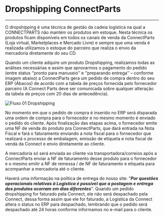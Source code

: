 # Dropshipping ConnectParts

--- 

O dropshipping é uma técnica de gestão da cadeia logística na qual a CONNECTPARTS não mantém os produtos em estoque. Nesta técnica os produtos ficam disponíveis em todos os canais de venda da ConnectParts (Loja virtual, Marketplaces e Mercado Livre) e sempre que uma venda é realizada utilizamos o estoque do parceiro que realiza o envio da mercadoria diretamente do seu CD.

Quando um cliente adquire um produto Dropshipping, realizamos todas as análises necessárias e assim que aprovarmos o pagamento do pedido (entre status ‘’pronto para manuseio’’ e ‘’preparando entrega’’ – conforme imagem abaixo) a ConnectParts gera um pedido de compra dentro do seu ERP (Ábacos) de acordo com a tabela de preços fornecida pelo fornecedor parceiro (A Connect Parts deve ser comunicada sobre qualquer alteração da tabela de preços com 20 dias de antecedência).

![Fluxo 01 Dropshipping](http://developers.connectparts.com.br/imagens/drop2/dropforn01.png)

No momento em que o pedido de compra é inserido no ERP será disparada uma ordem de compra para o fornecedor e no mesmo momento é enviado o pedido do cliente. Após finalização das etapas acima, o fornecedor emite uma NF de venda do produto pra ConnectParts, que dará entrada na Nota Fiscal e fará o faturamento enviando a nota fiscal para o fornecedor que realizará o processo de embalagem, emissão de etiqueta e nota fiscal de venda da Connect e envio diretamente ao cliente.

A mercadoria só será enviada ao cliente via transportadora/correios após a ConnectParts enviar a NF de faturamento desse produto para o fornecedor e o mesmo emitir a NF de remessa / de NF de faturamento e etiqueta para acompanhar a mercadoria até o cliente.

Haverá uma informação na política de entrega do nosso site: "**_Por questões operacionais relativas à Logística é possível que a postagem e entrega dos produtos ocorram em dias diferentes_**". Quando um pedido dropshipping for faturado pela Connect, ele não será despachado pela Connect, dessa forma assim que ele for faturado, a Logística da Connect altera o status no ERP para despachado, lembrando que o pedido será despachado até 24 horas conforme informamos no e-mail para o cliente. 
